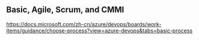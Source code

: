
## Basic, Agile, Scrum, and CMMI
https://docs.microsoft.com/zh-cn/azure/devops/boards/work-items/guidance/choose-process?view=azure-devops&tabs=basic-process  
